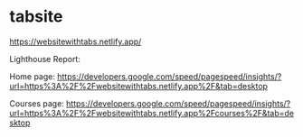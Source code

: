 # tabsite
https://websitewithtabs.netlify.app/

Lighthouse Report:


Home page: https://developers.google.com/speed/pagespeed/insights/?url=https%3A%2F%2Fwebsitewithtabs.netlify.app%2F&tab=desktop


Courses page:  https://developers.google.com/speed/pagespeed/insights/?url=https%3A%2F%2Fwebsitewithtabs.netlify.app%2Fcourses%2F&tab=desktop

